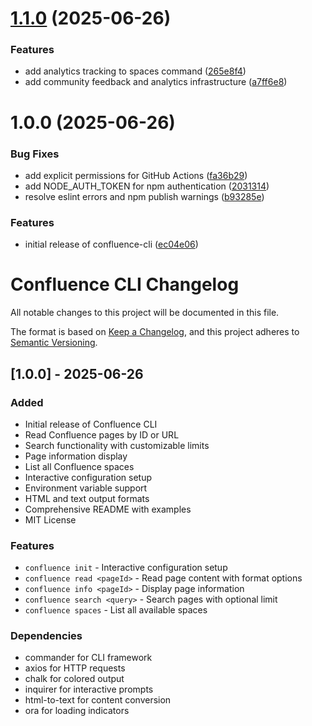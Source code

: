 # [1.1.0](https://github.com/pchuri/confluence-cli/compare/v1.0.0...v1.1.0) (2025-06-26)


### Features

* add analytics tracking to spaces command ([265e8f4](https://github.com/pchuri/confluence-cli/commit/265e8f42b5ba86fb50398e8b1fcfd1d85fcc54d9))
* add community feedback and analytics infrastructure ([a7ff6e8](https://github.com/pchuri/confluence-cli/commit/a7ff6e87cdc92d98f3d927ee98fac9e33aedbaae))

# 1.0.0 (2025-06-26)


### Bug Fixes

* add explicit permissions for GitHub Actions ([fa36b29](https://github.com/pchuri/confluence-cli/commit/fa36b2974b1261c144a415ced324383b35a938fb))
* add NODE_AUTH_TOKEN for npm authentication ([2031314](https://github.com/pchuri/confluence-cli/commit/2031314ad01fc1d9b4f9557a3d1321a046cad8f3))
* resolve eslint errors and npm publish warnings ([b93285e](https://github.com/pchuri/confluence-cli/commit/b93285ee098d96c8b750dbf2be5a93f28f44706c))


### Features

* initial release of confluence-cli ([ec04e06](https://github.com/pchuri/confluence-cli/commit/ec04e06bb0c785dcff84dabcafeeb60bf9e1658f))

# Confluence CLI Changelog

All notable changes to this project will be documented in this file.

The format is based on [Keep a Changelog](https://keepachangelog.com/en/1.0.0/),
and this project adheres to [Semantic Versioning](https://semver.org/spec/v2.0.0.html).

## [1.0.0] - 2025-06-26

### Added
- Initial release of Confluence CLI
- Read Confluence pages by ID or URL
- Search functionality with customizable limits
- Page information display
- List all Confluence spaces
- Interactive configuration setup
- Environment variable support
- HTML and text output formats
- Comprehensive README with examples
- MIT License

### Features
- `confluence init` - Interactive configuration setup
- `confluence read <pageId>` - Read page content with format options
- `confluence info <pageId>` - Display page information
- `confluence search <query>` - Search pages with optional limit
- `confluence spaces` - List all available spaces

### Dependencies
- commander for CLI framework
- axios for HTTP requests
- chalk for colored output
- inquirer for interactive prompts
- html-to-text for content conversion
- ora for loading indicators
